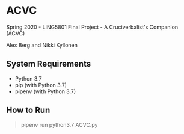 # ACVC
Spring 2020 - LING5801 Final Project - A Cruciverbalist's Companion (ACVC)

Alex Berg and Nikki Kyllonen

## System Requirements

- Python 3.7
- pip (with Python 3.7)
- pipenv (with Python 3.7)

## How to Run
>pipenv run python3.7 ACVC.py

